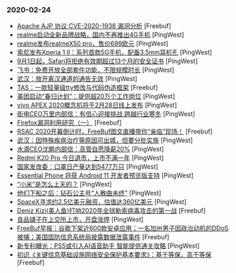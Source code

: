 ### 2020-02-24

* [Apache AJP 协议 CVE-2020-1938 漏洞分析](https://www.freebuf.com/vuls/228108.html) [Freebuf]
* [realme启动全新品牌战略，国内不再推出4G手机](https://www.pingwest.com/w/205648) [PingWest]
* [realme发布realmeX50 pro，售价699欧元](https://www.pingwest.com/w/205649) [PingWest]
* [索尼发布Xperia 1 Ⅱ：系列首款5G手机，配备3.5mm耳机孔](https://www.pingwest.com/w/205643) [PingWest]
* [9月1日起，Safari将拒绝有效期超过13个月的安全证书](https://www.pingwest.com/w/205640) [PingWest]
* [飞书：免费开放全部套件功能，不限规模时长](https://www.pingwest.com/w/205639) [PingWest]
* [武汉：放开离汉通道的通告无效](https://www.pingwest.com/w/205638) [PingWest]
* [TAS：一款轻量级tty修改与代码伪造框架](https://www.freebuf.com/articles/network/226575.html) [Freebuf]
* [美团启动“春归计划”：提供超20万个工作岗位](https://www.pingwest.com/w/205633) [PingWest]
* [vivo APEX 2020概念机将于2月28日线上发布](https://www.pingwest.com/w/205632) [PingWest]
* [街电CEO万里内部信：有信心迎接挑战 跨越行业寒冬](https://www.pingwest.com/w/205631) [PingWest]
* [Firefox漏洞利用研究（一）](https://www.freebuf.com/vuls/226853.html) [Freebuf]
* [RSAC 2020开幕倒计时，FreeBuf图文直播带你“亲临”现场！](https://www.freebuf.com/news/topnews/228018.html) [Freebuf]
* [武汉：因特殊疾病治疗等原因可出城，但要分批实施](https://www.pingwest.com/w/205625) [PingWest]
* [水滴CEO沈鹏内部信：高管自愿降薪20%](https://www.pingwest.com/w/205624) [PingWest]
* [Redmi K20 Pro 今日退市，上市不满一年](https://www.pingwest.com/w/205623) [PingWest]
* [国家发改委：口罩日产量达到5477万只](https://www.pingwest.com/w/205620) [PingWest]
* [Essential Phone 将获 Android 11 开发者预览版支持](https://www.pingwest.com/w/205618) [PingWest]
* [“小米”是怎么上天的？](https://www.pingwest.com/a/205583) [PingWest]
* [他们下船之后：钻石公主号“人散曲未终”](https://www.pingwest.com/a/205588) [PingWest]
* [SpaceX寻求约2.5亿美元融资，估值达360亿美元](https://www.pingwest.com/w/205617) [PingWest]
* [Deniz Kizi(美人鱼)打响2020年全球勒索病毒攻击的第一战](https://www.freebuf.com/articles/terminal/227331.html) [Freebuf]
* [良品铺子在上交所上市，开盘涨停](https://www.pingwest.com/w/205614) [PingWest]
* [FreeBuf早报｜谷歌下架近600款安卓应用；一名加州男子因政治动机的DDoS被捕；美国国防信息系统局披露数据泄露事件](https://www.freebuf.com/news/228011.html) [Freebuf]
* [新专利曝光：PS5或引入AI语音助手 智能提供通关攻略](https://www.pingwest.com/w/205611) [PingWest]
* [初识《关键信息基础设施网络安全保护基本要求》：基于等保，高于等保](https://www.freebuf.com/articles/security-management/227378.html) [Freebuf]
